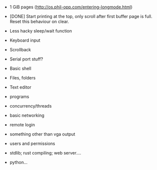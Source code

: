 - 1 GiB pages (http://os.phil-opp.com/entering-longmode.html)

- [DONE] Start printing at the top, only scroll after first buffer page is full. Reset this behaviour on clear.
- Less hacky sleep/wait function

- Keyboard input
- Scrollback
- Serial port stuff?
- Basic shell
- Files, folders
- Text editor

- programs
- concurrency/threads

- basic networking
- remote login

- something other than vga output

- users and permissions

- stdlib; rust compiling; web server....
- python...
